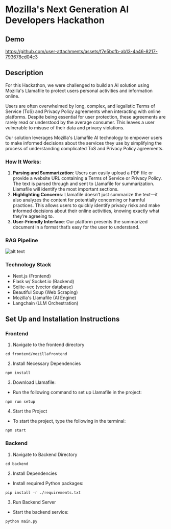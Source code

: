 # Mozilla's Next Generation AI Developers Hackathon

## Demo



https://github.com/user-attachments/assets/f7e5bcfb-ab13-4a46-8217-793678cd04c3



## Description

For this Hackathon, we were challenged to build an AI solution using Mozilla's Llamafile to protect users personal activities and information online.

Users are often overwhelmed by long, complex, and legalistic Terms of Service (ToS) and Privacy Policy agreements when interacting with online platforms. Despite being essential for user protection, these agreements are rarely read or understood by the average consumer. This leaves a user vulnerable to misuse of their data and privacy violations.

Our solution leverages Mozilla's Llamafile AI technology to empower users to make informed decisions about the services they use by simplifying the process of understanding complicated ToS and Privacy Policy agreements.

### How It Works:

1. **Parsing and Summarization**: Users can easily upload a PDF file or provide a website URL containing a Terms of Service or Privacy Policy. The text is parsed through and sent to Llamafile for summarization. Llamafile will identify the most important sections.
2. **Highlighting Concerns**: Llamafile doesn’t just summarize the text—it also analyzes the content for potentially concerning or harmful practices. This allows users to quickly identify privacy risks and make informed decisions about their online activities, knowing exactly what they’re agreeing to.
3. **User-Friendly Interface**: Our platform presents the summarized document in a format that’s easy for the user to understand.

### RAG Pipeline

![alt text](diagram/SafeScanRAG.png)

### Technology Stack

- Next.js (Frontend)
- Flask w/ Socket.io (Backend)
- Sqlite-vec (vector database)
- Beautiful Soup (Web Scraping)
- Mozilla's Llamafile (AI Engine)
- Langchain (LLM Orchestration)

## Set Up and Installation Instructions

### Frontend

1. Navigate to the frontend directory

```
cd frontend/mozillafrontend
```

2. Install Necessary Dependencies

```
npm install
```

3. Download Llamafile:

- Run the following command to set up Llamafile in the project:

```
npm run setup
```

4. Start the Project

- To start the project, type the following in the terminal:

```
npm start
```

### Backend

1. Navigate to Backend Directory

```
cd backend
```

2.  Install Dependencies

- Install required Python packages:

```
pip install -r ./requirements.txt
```

3. Run Backend Server

- Start the backend service:

```
python main.py
```
